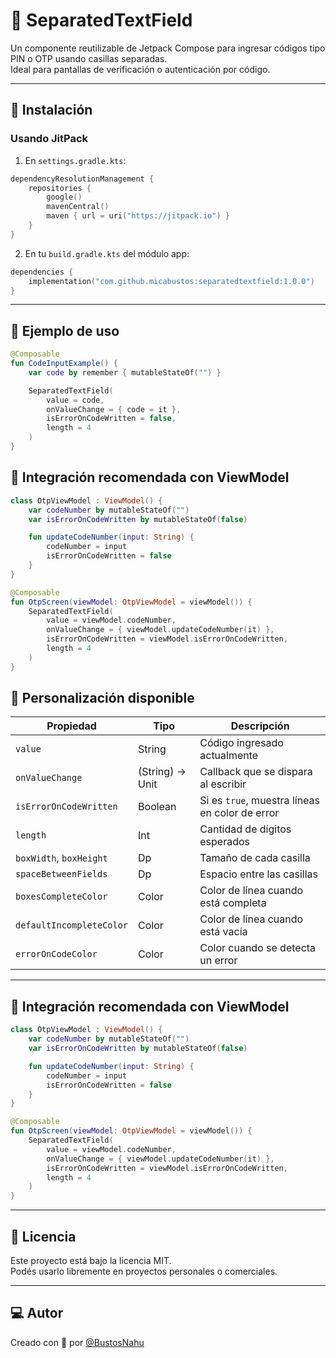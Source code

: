 # 🔢 SeparatedTextField

Un componente reutilizable de Jetpack Compose para ingresar códigos tipo PIN o OTP usando casillas separadas.  
Ideal para pantallas de verificación o autenticación por código.

---

## 🚀 Instalación

### Usando JitPack

1. En `settings.gradle.kts`:

```kotlin
dependencyResolutionManagement {
    repositories {
        google()
        mavenCentral()
        maven { url = uri("https://jitpack.io") }
    }
}
```

2. En tu `build.gradle.kts` del módulo app:

```kotlin
dependencies {
    implementation("com.github.micabustos:separatedtextfield:1.0.0")
}
```

---

## 🧪 Ejemplo de uso

```kotlin
@Composable
fun CodeInputExample() {
    var code by remember { mutableStateOf("") }

    SeparatedTextField(
        value = code,
        onValueChange = { code = it },
        isErrorOnCodeWritten = false,
        length = 4
    )
}
```

## 🧠 Integración recomendada con ViewModel

```kotlin
class OtpViewModel : ViewModel() {
    var codeNumber by mutableStateOf("")
    var isErrorOnCodeWritten by mutableStateOf(false)

    fun updateCodeNumber(input: String) {
        codeNumber = input
        isErrorOnCodeWritten = false
    }
}
```

```kotlin
@Composable
fun OtpScreen(viewModel: OtpViewModel = viewModel()) {
    SeparatedTextField(
        value = viewModel.codeNumber,
        onValueChange = { viewModel.updateCodeNumber(it) },
        isErrorOnCodeWritten = viewModel.isErrorOnCodeWritten,
        length = 4
    )
}
```

## 🎨 Personalización disponible

| Propiedad               | Tipo                | Descripción                                        |
|-------------------------|---------------------|----------------------------------------------------|
| `value`                 | String              | Código ingresado actualmente                       |
| `onValueChange`         | (String) -> Unit    | Callback que se dispara al escribir                |
| `isErrorOnCodeWritten`  | Boolean             | Si es `true`, muestra líneas en color de error     |
| `length`                | Int                 | Cantidad de dígitos esperados                      |
| `boxWidth`, `boxHeight` | Dp                  | Tamaño de cada casilla                             |
| `spaceBetweenFields`    | Dp                  | Espacio entre las casillas                         |
| `boxesCompleteColor`    | Color               | Color de línea cuando está completa                |
| `defaultIncompleteColor`| Color               | Color de línea cuando está vacía                   |
| `errorOnCodeColor`      | Color               | Color cuando se detecta un error                   |

---

## 🧠 Integración recomendada con ViewModel

```kotlin
class OtpViewModel : ViewModel() {
    var codeNumber by mutableStateOf("")
    var isErrorOnCodeWritten by mutableStateOf(false)

    fun updateCodeNumber(input: String) {
        codeNumber = input
        isErrorOnCodeWritten = false
    }
}
```

```kotlin
@Composable
fun OtpScreen(viewModel: OtpViewModel = viewModel()) {
    SeparatedTextField(
        value = viewModel.codeNumber,
        onValueChange = { viewModel.updateCodeNumber(it) },
        isErrorOnCodeWritten = viewModel.isErrorOnCodeWritten,
        length = 4
    )
}
```

---

## 📄 Licencia

Este proyecto está bajo la licencia MIT.  
Podés usarlo libremente en proyectos personales o comerciales.

---

## 💻 Autor

Creado con 💙 por [@BustosNahu](https://github.com/BustosNahu)
